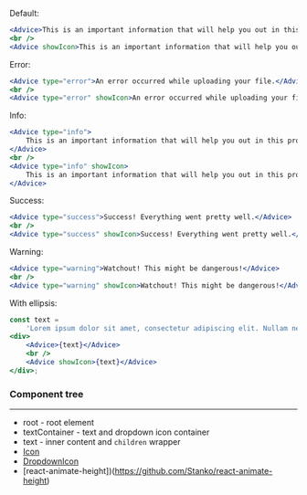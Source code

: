 Default:

```jsx
<Advice>This is an important information that will help you out in this process.</Advice>
<br />
<Advice showIcon>This is an important information that will help you out in this process.</Advice>
```

Error:

```jsx
<Advice type="error">An error occurred while uploading your file.</Advice>
<br />
<Advice type="error" showIcon>An error occurred while uploading your file.</Advice>
```

Info:

```jsx
<Advice type="info">
    This is an important information that will help you out in this process.
</Advice>
<br />
<Advice type="info" showIcon>
    This is an important information that will help you out in this process.
</Advice>
```

Success:

```jsx
<Advice type="success">Success! Everything went pretty well.</Advice>
<br />
<Advice type="success" showIcon>Success! Everything went pretty well.</Advice>
```

Warning:

```jsx
<Advice type="warning">Watchout! This might be dangerous!</Advice>
<br />
<Advice type="warning" showIcon>Watchout! This might be dangerous!</Advice>
```

With ellipsis:

```jsx
const text =
    'Lorem ipsum dolor sit amet, consectetur adipiscing elit. Nullam nec massa quis eros ultrices ullamcorper. Vestibulum vulputate vestibulum orci, vel mattis felis vehicula euismod. Vivamus vulputate ligula quis turpis consectetur posuere quis eu massa. Vivamus sit amet facilisis orci. Nulla nec orci ut diam semper bibendum. Donec sed arcu vitae justo tincidunt varius eu ac erat. Phasellus sit amet facilisis erat, gravida vestibulum enim. Praesent at mattis tortor, vel faucibus erat. Aliquam erat volutpat. In in dolor est. Ut sit amet dignissim risus.';
<div>
    <Advice>{text}</Advice>
    <br />
    <Advice showIcon>{text}</Advice>
</div>;
```

### Component tree

---

-   root - root element
-   textContainer - text and dropdown icon container
-   text - inner content and `children` wrapper
-   [Icon](#/General?id=icon)
-   [DropdownIcon](#/General?id=icon)
-   [react-animate-height])(https://github.com/Stanko/react-animate-height)
